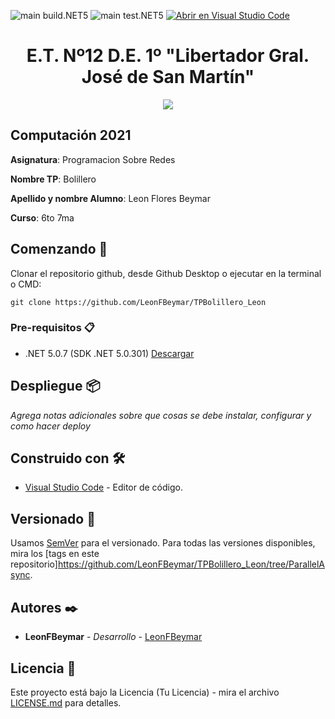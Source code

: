 <!-- Completa abajo cambiando ET12DE1Computacion a tu user|organización y template a tu repo, te recomiendo usar el Find & Replace de tu editor -->
![main build.NET5](https://github.com/LeonFBeymar/TPBolillero_Leon/workflows/main-build.NET5/badge.svg?branch=main) ![main test.NET5](https://github.com/LeonFBeymar/TPBolillero_Leon/workflows/main-test.NET5/badge.svg?branch=main)
[![Abrir en Visual Studio Code](https://open.vscode.dev/badges/open-in-vscode.svg)](https://open.vscode.dev/LeonFBeymar/TPBolillero_Leon)

<h1 align="center">E.T. Nº12 D.E. 1º "Libertador Gral. José de San Martín"</h1>
<p align="center">
  <img src="https://et12.edu.ar/imgs/et12.png">
</p>

## Computación 2021

**Asignatura**: Programacion Sobre Redes

**Nombre TP**: Bolillero

**Apellido y nombre Alumno**: Leon Flores Beymar

**Curso**: 6to 7ma

## Comenzando 🚀

Clonar el repositorio github, desde Github Desktop o ejecutar en la terminal o CMD:

```
git clone https://github.com/LeonFBeymar/TPBolillero_Leon
```

### Pre-requisitos 📋

- .NET 5.0.7 (SDK .NET 5.0.301) [Descargar](https://dotnet.microsoft.com/download/dotnet/5.0)

## Despliegue 📦

_Agrega notas adicionales sobre que cosas se debe instalar, configurar y como hacer deploy_

## Construido con 🛠️

* [Visual Studio Code](https://code.visualstudio.com/#alt-downloads) - Editor de código.

## Versionado 📌

Usamos [SemVer](http://semver.org/) para el versionado. Para todas las versiones disponibles, mira los [tags en este repositorio]https://github.com/LeonFBeymar/TPBolillero_Leon/tree/ParallelAsync.

## Autores ✒️

* **LeonFBeymar** - *Desarrollo* - [LeonFBeymar](https://github.com/LeonFBeymar)

## Licencia 📄

Este proyecto está bajo la Licencia (Tu Licencia) - mira el archivo [LICENSE.md](LICENSE.md) para detalles.